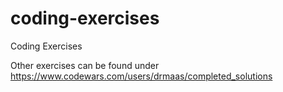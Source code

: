 # coding-exercises
Coding Exercises

Other exercises can be found under https://www.codewars.com/users/drmaas/completed_solutions
